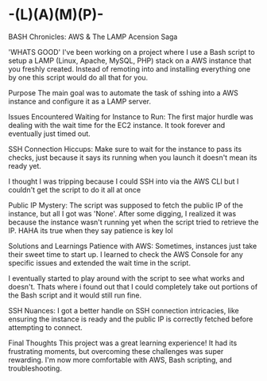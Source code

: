 # -(L)(A)(M)(P)-

BASH Chronicles: AWS & The LAMP Acension Saga

'WHATS GOOD' I've been working on a project where I use a Bash script to setup a LAMP (Linux, Apache, MySQL, PHP) stack on a AWS instance that you freshly created. Instead of remoting into and installing everything one by one this script would do all that for you.

Purpose
The main goal was to automate the task of sshing  into a AWS instance and configure it as a LAMP server.

Issues Encountered
Waiting for Instance to Run: The first major hurdle was dealing with the wait time for the EC2 instance. It took forever and eventually just timed out.

SSH Connection Hiccups: Make sure to wait for the instance to pass its checks, just because it says its running when you launch it doesn't mean its ready yet. 

I thought I was tripping because I could SSH into via the AWS CLI but I couldn't get the script to do it all at once

Public IP Mystery: The script was supposed to fetch the public IP of the instance, but all I got was 'None'. After some digging, I realized it was because the instance wasn't running yet when the script tried to retrieve the IP. HAHA its true when they say patience is key lol




Solutions and Learnings
Patience with AWS: Sometimes, instances just take their sweet time to start up. I learned to check the AWS Console for any specific issues and extended the wait time in the script.

I eventually started to play around with the script to see what works and doesn't. Thats where i found out that I could completely take out portions of the Bash script and it would still run fine.

SSH Nuances: I got a better handle on SSH connection intricacies, like ensuring the instance is ready and the public IP is correctly fetched before attempting to connect.

Final Thoughts
This project was a great learning experience! It had its frustrating moments, but overcoming these challenges was super rewarding. I'm now more comfortable with AWS, Bash scripting, and troubleshooting.





